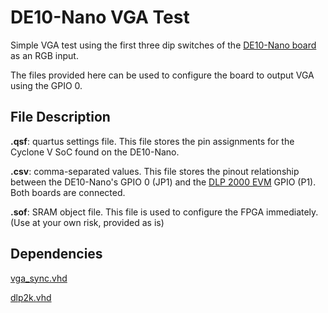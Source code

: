 DE10-Nano VGA Test
=====================

Simple VGA test using the first three dip switches of the [DE10-Nano
board](http://www.terasic.com.tw/cgi-bin/page/archive.pl?Language=English&No=1046)
as an RGB input.

The files provided here can be used to configure the board to output VGA using
the GPIO 0.

## File Description
**.qsf**: quartus settings file. This file stores the pin assignments for the
Cyclone V SoC found on the DE10-Nano.

**.csv**: comma-separated values. This file stores the pinout relationship
between the DE10-Nano's GPIO 0 (JP1) and the [DLP 2000 EVM](http://www.ti.com/tool/DLPDLCR2000EVM)
GPIO (P1). Both boards are connected.

**.sof**: SRAM object file. This file is used to configure the FPGA
immediately. (Use at your own risk, provided as is)

## Dependencies
[vga_sync.vhd](../../vhdl/vga_sync.vhd)

[dlp2k.vhd](../../vhdl/vga_top.vhd)

